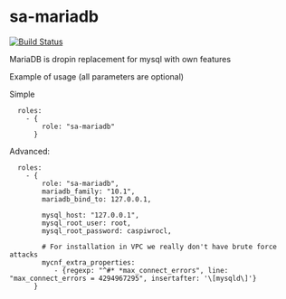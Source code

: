 sa-mariadb
==========

[![Build Status](https://travis-ci.org/softasap/sa-mariadb.svg?branch=master)](https://travis-ci.org/softasap/sa-mariadb)

MariaDB is dropin replacement for mysql with own features

Example of usage (all parameters are optional)

Simple

```
  roles:
    - {
        role: "sa-mariadb"
      }
```

Advanced:

```
  roles:
    - {
        role: "sa-mariadb",
        mariadb_family: "10.1",
        mariadb_bind_to: 127.0.0.1,

        mysql_host: "127.0.0.1",
        mysql_root_user: root,
        mysql_root_password: caspiwrocl,

        # For installation in VPC we really don't have brute force attacks
        mycnf_extra_properties:
           - {regexp: "^#* *max_connect_errors", line: "max_connect_errors = 4294967295", insertafter: '\[mysqld\]'}        
      }
```



